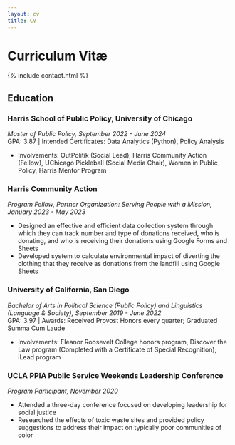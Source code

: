```yaml
---
layout: cv
title: CV
---
```


# Curriculum Vitæ

{% include contact.html %}

## Education

### Harris School of Public Policy, University of Chicago
<i>Master of Public Policy, September 2022 - June 2024</i><br/>
GPA: 3.87 | Intended Certificates: Data Analytics (Python), Policy Analysis 
* Involvements: OutPolitik (Social Lead), Harris Community Action (Fellow), UChicago Pickleball (Social Media Chair), Women in Public Policy, Harris Mentor Program

### Harris Community Action										       
<i>Program Fellow, Partner Organization: Serving People with a Mission, January 2023 - May 2023</i><br/>
* Designed an effective and efficient data collection system through which they can track number and type of donations received, who is donating, and who is receiving their donations using Google Forms and Sheets
* Developed system to calculate environmental impact of diverting the clothing that they receive as donations from the landfill using Google Sheets

### University of California, San Diego
<i>Bachelor of Arts in Political Science (Public Policy) and Linguistics (Language & Society), September 2019 -	 June 2022</i><br/>
GPA: 3.97 | Awards: Received Provost Honors every quarter; Graduated Summa Cum Laude
* Involvements: Eleanor Roosevelt College honors program, Discover the Law program (Completed with a Certificate of Special Recognition), iLead program

### UCLA PPIA Public Service Weekends Leadership Conference
<i>Program Participant, November 2020</i><br/>
* Attended a three-day conference focused on developing leadership for social justice
* Researched the effects of toxic waste sites and provided policy suggestions to address their impact on typically poor communities of color
